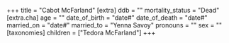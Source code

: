 +++
title = "Cabot McFarland"
[extra]
ddb = ""
mortality_status = "Dead"
[extra.cha]
age = ""
date_of_birth = "date#"
date_of_death = "date#"
married_on = "date#"
married_to = "Yenna Savoy"
pronouns = ""
sex = ""
[taxonomies]
children = ["Tedora McFarland"]
+++

